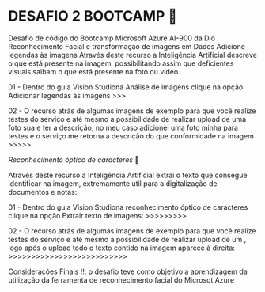 # DESAFIO 2 BOOTCAMP 🚀
Desafio de código do Bootcamp Microsoft Azure AI-900 da Dio
Reconhecimento Facial e transformação de imagens em Dados
Adicione legendas às imagens
Através deste recurso a Inteligência Artificial descreve o que está presente na imagem, possibilitando assim que deficientes visuais saibam o que está presente na foto ou vídeo.

01 - Dentro do guia Vision Studiona Análise de imagens clique na opção Adicionar legendas às imagens  >>> 

02 - O recurso atrás de algumas imagens de exemplo para que você realize testes do serviço e até mesmo a possibilidade de realizar upload de uma foto sua e ter a descrição, no meu caso adicionei uma foto minha para testes e o serviço me retorna a descrição do que conformidade na imagem >>>>>

*Reconhecimento óptico de caracteres* 🔎

Através deste recurso a Inteligência Artificial extrai o texto que consegue identificar na imagem, extremamente útil para a digitalização de documentos e notas:

01 - Dentro do guia Vision Studiona reconhecimento óptico de caracteres clique na opção Extrair texto de imagens: >>>>>>>>>

02 - O recurso atrás de algumas imagens de exemplo para que você realize testes do serviço e até mesmo a possibilidade de realizar upload de um , logo após o upload todo o texto contido na imagem aparece à direita: >>>>>>>>>>>>>>>>>>>>>>>>>>

Considerações Finais ‼: p desafio teve como objetivo a aprendizagem da utilização da ferramenta de reconhecimento facial do Microsot Azure
